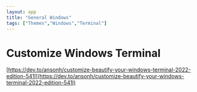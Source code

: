 ```yaml
---
layout: app
title: "General Windows"
tags: ["Themes","Windows","Terminal"]
---
```


# Customize Windows Terminal

[https://dev.to/ansonh/customize-beautify-your-windows-terminal-2022-edition-541l](https://dev.to/ansonh/customize-beautify-your-windows-terminal-2022-edition-541l)
